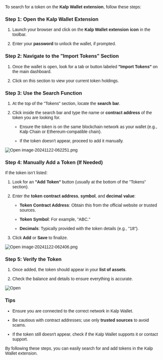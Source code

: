 <style>  body { font-family: "Source Sans 3", sans-serif!important; }</style>


To search for a token on the **Kalp Wallet extension**, follow these steps:

### **Step 1: Open the Kalp Wallet Extension**

1.  Launch your browser and click on the **Kalp Wallet extension icon** in the toolbar.
    
2.  Enter your **password** to unlock the wallet, if prompted.
    

### **Step 2: Navigate to the "Import Tokens" Section**

1.  Once the wallet is open, look for a tab or button labeled **"Import Tokens"** on the main dashboard.
    
2.  Click on this section to view your current token holdings.
    

### **Step 3: Use the Search Function**

1.  At the top of the "Tokens" section, locate the **search bar**.
    
2.  Click inside the search bar and type the name or **contract address** of the token you are looking for.
    
    -   Ensure the token is on the same blockchain network as your wallet (e.g., Kalp Chain or Ethereum-compatible chain).
        
    -   If the token doesn't appear, proceed to add it manually.
        

![Open image-20241122-062251.png](https://docs-images-kalp-studio.s3.ap-south-1.amazonaws.com/Extension+Images/How+to+search+a+token/I1.png)


### **Step 4: Manually Add a Token (If Needed)**

If the token isn’t listed:

1.  Look for an **"Add Token"** button (usually at the bottom of the "Tokens" section).
    
2.  Enter the **token contract address**, **symbol**, and **decimal value**:
    
    -   **Token Contract Address**: Obtain this from the official website or trusted sources.
        
    -   **Token Symbol**: For example, "ABC."
        
    -   **Decimals**: Typically provided with the token details (e.g., "18").
        
3.  Click **Add** or **Save** to finalize.
    

![Open image-20241122-062406.png](https://docs-images-kalp-studio.s3.ap-south-1.amazonaws.com/Extension+Images/How+to+search+a+token/I2.png)


### **Step 5: Verify the Token**

1.  Once added, the token should appear in your **list of assets**.
    
2.  Check the balance and details to ensure everything is accurate.
    

![Open](https://docs-images-kalp-studio.s3.ap-south-1.amazonaws.com/Extension+Images/How+to+search+a+token/I3.png)

### **Tips**

-   Ensure you are connected to the correct network in Kalp Wallet.
    
-   Be cautious with contract addresses; use only **trusted sources** to avoid scams.
    
-   If the token still doesn't appear, check if the Kalp Wallet supports it or contact support.
    

By following these steps, you can easily search for and add tokens in the Kalp Wallet extension.